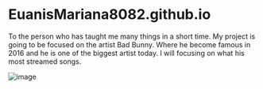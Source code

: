 # EuanisMariana8082.github.io


To the person who has taught me many things in a short time.
My project is going to be focused on the artist Bad Bunny. Where he become famous in 2016 and he is one of the biggest artist today. I will focusing on what his most streamed songs. 

![image](https://github.com/EuanisMariana8082/EuanisMariana8082.github.io/assets/122510224/2b088680-87dc-497e-809b-a60908f20fd9)
